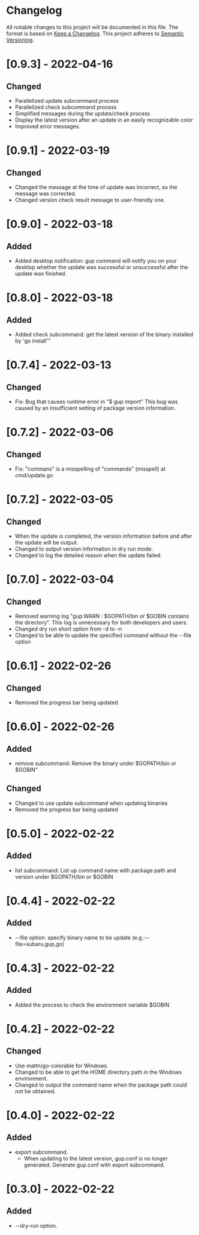 # Changelog
All notable changes to this project will be documented in this file. The format is based on [Keep a Changelog](https://keepachangelog.com/en/1.0.0/). This project adheres to [Semantic Versioning](https://semver.org/spec/v2.0.0.html).

# [0.9.3] - 2022-04-16
## Changed
- Parallelized update subcommand process
- Parallelized check subcommand process
- Simplified messages during the update/check process
- Display the latest version after an update in an easily recognizable color
- Improved error messages.
# [0.9.1] - 2022-03-19
## Changed 
- Changed the message at the time of update was incorrect, so the message was corrected.
- Changed version check result message to user-friendly one.
# [0.9.0] - 2022-03-18
## Added
- Added desktop notification: gup command will notify you on your desktop whether the update was successful or unsuccessful after the update was finished.
# [0.8.0] - 2022-03-18
## Added
- Added check subcommand: get the latest version of the binary installed by 'go install'"
# [0.7.4] - 2022-03-13
## Changed
- Fix: Bug that causes runtime error in "$ gup import"
This bug was caused by an insufficient setting of package version information.

# [0.7.2] - 2022-03-06
## Changed
- Fix: "commans" is a misspelling of "commands" (misspell) at cmd/update.go
# [0.7.2] - 2022-03-05
## Changed
- When the update is completed, the version information before and after the update will be output.
- Changed to output version information in dry run mode.
- Changed to log the detailed reason when the update failed.
# [0.7.0] - 2022-03-04
## Changed
- Removed warning log "gup:WARN : $GOPATH/bin or $GOBIN contains the directory". This log is unnecessary for both developers and users.
- Changed dry run short option from -d to -n
- Changed to be able to update the specified command without the --file option

# [0.6.1] - 2022-02-26
## Changed
- Removed the progress bar being updated
# [0.6.0] - 2022-02-26
## Added
- remove subcommand: Remove the binary under $GOPATH/bin or $GOBIN"

## Changed
- Changed to use update subcommand when updating binaries
- Removed the progress bar being updated
# [0.5.0] - 2022-02-22
## Added
- list subcommand: List up command name with package path and version under $GOPATH/bin or $GOBIN
# [0.4.4] - 2022-02-22
## Added
- --file option: specify binary name to be update (e.g.:--file=subaru,gup,go)
# [0.4.3] - 2022-02-22
## Added
- Added the process to check the environment variable $GOBIN
# [0.4.2] - 2022-02-22
## Changed
- Use mattn/go-colorable for Windows.
- Changed to be able to get the HOME directory path in the Windows environment.
- Changed to output the command name when the package path could not be obtained.
# [0.4.0] - 2022-02-22
## Added
- export subcommand. 
  - When updating to the latest version, gup.conf is no longer generated. Generate gup.conf with export subcommand.

# [0.3.0] - 2022-02-22
## Added
- --dry-run option.